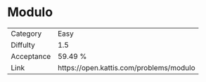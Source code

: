 # Modulo

<table>
    <tr>
        <td>Category</td>
        <td>Easy</td>
    </tr>
    <tr>
        <td>Diffulty</td>
        <td>1.5</td>
    </tr>
    <tr>
        <td>Acceptance</td>
        <td>59.49 %</td>
    </tr>
    <tr>
        <td>Link</td>
        <td>https://open.kattis.com/problems/modulo</td>
    </tr>
</table>
